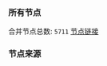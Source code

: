 ### 所有节点
合并节点总数: `5711`
[节点链接](https://github.com/rzhy1/33/raw/master/sub/sub_merge_base64.txt)

### 节点来源
